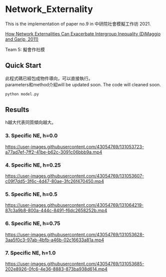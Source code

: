 # Network_Externality
This is the implementation of paper no.9 in 中研院社會模擬工作坊 2021.

[How Network Externalities Can Exacerbate Intergroup Inequality (DiMaggio and Garip, 2011)](https://www.jstor.org/stable/pdf/10.1086/659653.pdf?refreqid=excelsior%3Aabf277dd8e8dbfc001069fcbf9e1b7aa)

Team 5: 擬會作社模

## Quick Start
此程式碼已經包成物件導向，可以直接執行。  
parameters和method介紹will be updated soon.
The code will cleaned soon.
```bash
python model.py
```

## Results
h越大代表同質傾向越大。

### 3. Specific NE, h=0.0

https://user-images.githubusercontent.com/43054769/131053723-a77ad7ef-7ff2-41be-b62c-3091c06bbb9a.mp4

### 4. Specific NE, h=0.25

https://user-images.githubusercontent.com/43054769/131053607-c09f7dd5-3f6c-4d47-80ae-3fc26f470450.mp4

### 5. Specific NE, h=0.5

https://user-images.githubusercontent.com/43054769/131064219-87c3a9b8-800a-444c-8491-f6dc2658252b.mp4

### 6. Specific NE, h=0.75

https://user-images.githubusercontent.com/43054769/131053628-3aa5f0c3-97ab-4bfb-a46b-02c16633a81a.mp4

### 7. Specific NE, h=1.0

https://user-images.githubusercontent.com/43054769/131053685-202e8926-0fc6-4e36-8883-873ba938d614.mp4
